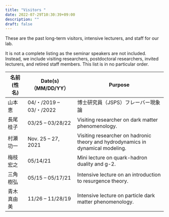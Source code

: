 ```yaml
---
title: "Visitors "
date: 2022-07-29T10:30:39+09:00
description: ""
draft: false
---
```

<!--
NOTE:
Tilte is displayed as Topic title in Home page and Listing page.
Description is displayed as Short summary in Home page.
This area up to !--more-- is displayed as Summary in listing pages linked from sidebar items.
-->
These are the past long-term visitors, intensive lecturers, and staff for our lab.
<!--more-->
It is not a complete listing as the seminar speakers are not included.  Instead, we include visiting researchers, postdoctoral researchers, invited lecturers, and retired staff members.  This list is in no particular order.

| 名前 (性 名) | Date(s)（MM/DD/YY） | Purpose | 
| ---- | ---- | ---- |
| 山本 恵 | 04/・/2019 – 03/・/2022 | 博士研究員（JSPS）フレーバー現象論 |
| 長尾 桂子 | 03/25 – 03/28/22 | Visiting researcher on dark matter phenomenology. |
| 村瀬　功一 | Nov. 25 – 27, 2021 | Visiting researcher on hadronic theory and hydrodynamics in dynamical modeling. |
| 梅枝 宏之 | 05/14/21 | Mini lecture on quark-hadron duality and g-2. | 
| 三角 樹弘 | 05/15 – 05/17/21| Intensive lecture on an introduction to resurgence theory. |
| 青木 真由美 | 11/26 – 11/28/19 | Intensive lecture on particle dark matter phenomenology. |
